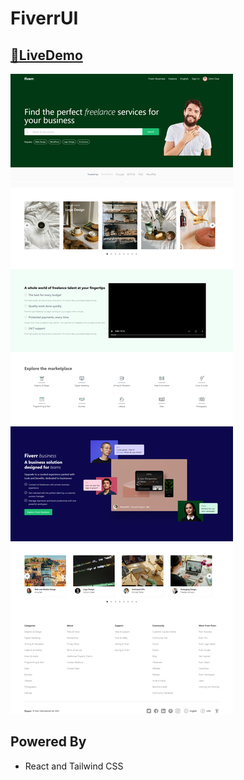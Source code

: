 # FiverrUI




## [🔗LiveDemo](https://fiverruii.netlify.app) 


![App Screenshot](/public/app.png)


## Powered By
 - React and Tailwind CSS
